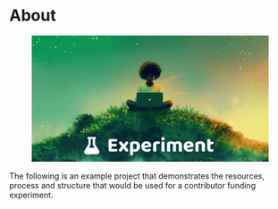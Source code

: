 # About

<figure><img src=".gitbook/assets/contributors-funding-experiment-header.png" alt=""><figcaption></figcaption></figure>

The following is an example project that demonstrates the resources, process and structure that would be used for a contributor funding experiment.
